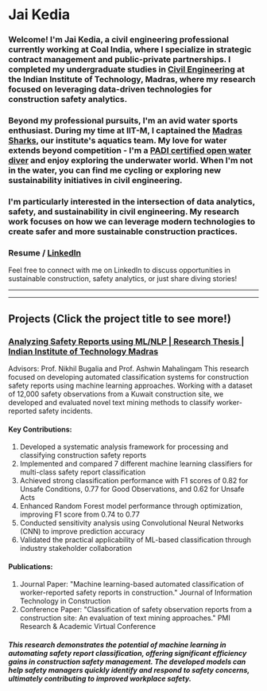 # Jai Kedia

### Welcome! I'm Jai Kedia, a civil engineering professional currently working at Coal India, where I specialize in strategic contract management and public-private partnerships. I completed my undergraduate studies in [Civil Engineering](https://civil.iitm.ac.in/) at the Indian Institute of Technology, Madras, where my research focused on leveraging data-driven technologies for construction safety analytics. 
### Beyond my professional pursuits, I'm an avid water sports enthusiast. During my time at IIT-M, I captained the [Madras Sharks](https://www.instagram.com/madrassharks?utm_source=ig_web_button_share_sheet&igsh=ZDNlZDc0MzIxNw==), our institute's aquatics team. My love for water extends beyond competition - I'm a [PADI certified open water diver](/images/PADI-certification.png) and enjoy exploring the underwater world. When I'm not in the water, you can find me cycling or exploring new sustainability initiatives in civil engineering.
### I'm particularly interested in the intersection of data analytics, safety, and sustainability in civil engineering. My research work focuses on how we can leverage modern technologies to create safer and more sustainable construction practices.
### Resume / [LinkedIn](https://www.linkedin.com/in/jai-kedia-471293152/)
Feel free to connect with me on LinkedIn to discuss opportunities in sustainable construction, safety analytics, or just share diving stories!

------
------

## Projects (Click the project title to see more!)

### [Analyzing Safety Reports using ML/NLP | Research Thesis | Indian Institute of Technology Madras](/Project/BTP-Review_compressed.pdf)
Advisors: Prof. Nikhil Bugalia and Prof. Ashwin Mahalingam
This research focused on developing automated classification systems for construction safety reports using machine learning approaches. Working with a dataset of 12,000 safety observations from a Kuwait construction site, we developed and evaluated novel text mining methods to classify worker-reported safety incidents.

#### Key Contributions:
1. Developed a systematic analysis framework for processing and classifying construction safety reports
2. Implemented and compared 7 different machine learning classifiers for multi-class safety report classification
3. Achieved strong classification performance with F1 scores of 0.82 for Unsafe Conditions, 0.77 for Good Observations, and 0.62 for Unsafe Acts
4. Enhanced Random Forest model performance through optimization, improving F1 score from 0.74 to 0.77
5. Conducted sensitivity analysis using Convolutional Neural Networks (CNN) to improve prediction accuracy
6. Validated the practical applicability of ML-based classification through industry stakeholder collaboration

#### Publications:
1. Journal Paper: "Machine learning-based automated classification of worker-reported safety reports in construction." Journal of Information Technology in Construction
2. Conference Paper: "Classification of safety observation reports from a construction site: An evaluation of text mining approaches." PMI Research & Academic Virtual Conference

##### This research demonstrates the potential of machine learning in automating safety report classification, offering significant efficiency gains in construction safety management. The developed models can help safety managers quickly identify and respond to safety concerns, ultimately contributing to improved workplace safety.
